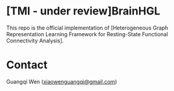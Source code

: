 # [TMI - under review]BrainHGL

This repo is the official implementation of [Heterogeneous Graph Representation Learning Framework for Resting-State Functional Connectivity Analysis].

# Contact

Guangqi Wen (xiaowenguangqi@gmail.com)

